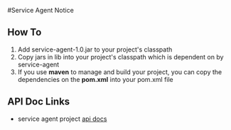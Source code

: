 #Service Agent Notice
## How To
1.  Add service-agent-1.0.jar to your project's classpath
2.  Copy jars in lib into your project's classpath which is dependent on by service-agent
3.  If you use __maven__ to manage and build your project, you can copy the dependencies on the **pom.xml** into your pom.xml file

## API Doc Links
- service agent project [api docs](http://cn-bj-yatsen.anicel.cn:8080/service-aget/apidocs/ "service-agent api docs")